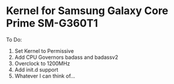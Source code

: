 # Kernel for Samsung Galaxy Core Prime SM-G360T1

To Do: <br/>
1. Set Kernel to Permissive
2. Add CPU Governors badass and badassv2
3. Overclock to 1200MHz
4. Add init.d support
5. Whatever I can think of...
